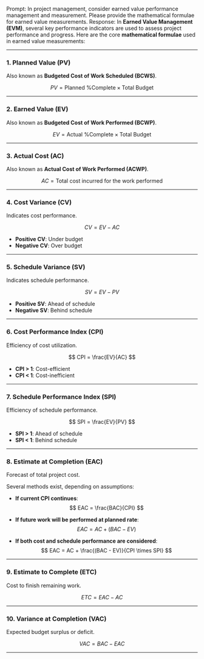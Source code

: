 Prompt:
In project management, consider earned value performance management and measurement. Please provide the mathematical formulae for earned value measurements.
Response:
In **Earned Value Management (EVM)**, several key performance indicators are used to assess project performance and progress. Here are the core **mathematical formulae** used in earned value measurements:

---

### **1. Planned Value (PV)**
Also known as **Budgeted Cost of Work Scheduled (BCWS)**.

$$
PV = \text{Planned \% Complete} \times \text{Total Budget}
$$

---

### **2. Earned Value (EV)**
Also known as **Budgeted Cost of Work Performed (BCWP)**.

$$
EV = \text{Actual \% Complete} \times \text{Total Budget}
$$

---

### **3. Actual Cost (AC)**
Also known as **Actual Cost of Work Performed (ACWP)**.

$$
AC = \text{Total cost incurred for the work performed}
$$

---

### **4. Cost Variance (CV)**
Indicates cost performance.

$$
CV = EV - AC
$$

- **Positive CV**: Under budget
- **Negative CV**: Over budget

---

### **5. Schedule Variance (SV)**
Indicates schedule performance.

$$
SV = EV - PV
$$

- **Positive SV**: Ahead of schedule
- **Negative SV**: Behind schedule

---

### **6. Cost Performance Index (CPI)**
Efficiency of cost utilization.

$$
CPI = \frac{EV}{AC}
$$

- **CPI > 1**: Cost-efficient
- **CPI < 1**: Cost-inefficient

---

### **7. Schedule Performance Index (SPI)**
Efficiency of schedule performance.

$$
SPI = \frac{EV}{PV}
$$

- **SPI > 1**: Ahead of schedule
- **SPI < 1**: Behind schedule

---

### **8. Estimate at Completion (EAC)**
Forecast of total project cost.

Several methods exist, depending on assumptions:

- **If current CPI continues**:
  $$
  EAC = \frac{BAC}{CPI}
  $$

- **If future work will be performed at planned rate**:
  $$
  EAC = AC + (BAC - EV)
  $$

- **If both cost and schedule performance are considered**:
  $$
  EAC = AC + \frac{(BAC - EV)}{CPI \times SPI}
  $$

---

### **9. Estimate to Complete (ETC)**
Cost to finish remaining work.

$$
ETC = EAC - AC
$$

---

### **10. Variance at Completion (VAC)**
Expected budget surplus or deficit.

$$
VAC = BAC - EAC
$$

---
